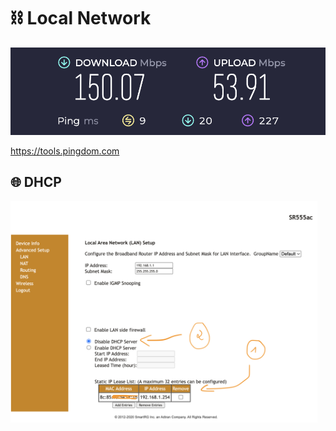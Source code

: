 # :chains: Local Network




<img src=../images/RPI4_DSL_SpeedTest.png width='' height='' > </img>

https://tools.pingdom.com

## 🌐 DHCP

<img src=../images/RPI4_DHCP_OFF.png width=491 height=354 > </img>
